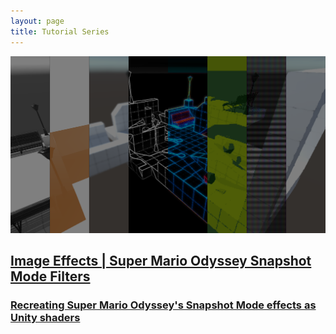 ```yaml
---
layout: page
title: Tutorial Series
---
```


<div class="posts-list" markdown="0">
    <article class="post-preview">
        <a href="/2019-04-24-tut1-intro-smo/">
            <img src="/img/tut1/intro-banner.png" class="post-bigimg"/>
            <h2 class="post-title">
                Image Effects | Super Mario Odyssey Snapshot Mode Filters
            </h2>
            <h3 class="post-subtitle">
                Recreating Super Mario Odyssey's Snapshot Mode effects as Unity shaders
            </h3>
        </a>
    </article>
</div>
